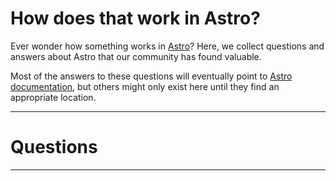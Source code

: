 # How does that work in Astro?

Ever wonder how something works in [Astro](https://astro.build)? Here, we collect questions and answers about Astro that our community has found valuable.

Most of the answers to these questions will eventually point to [Astro documentation](https://docs.astro.build), but others might only exist here until they find an appropriate location.

---

# Questions

---
